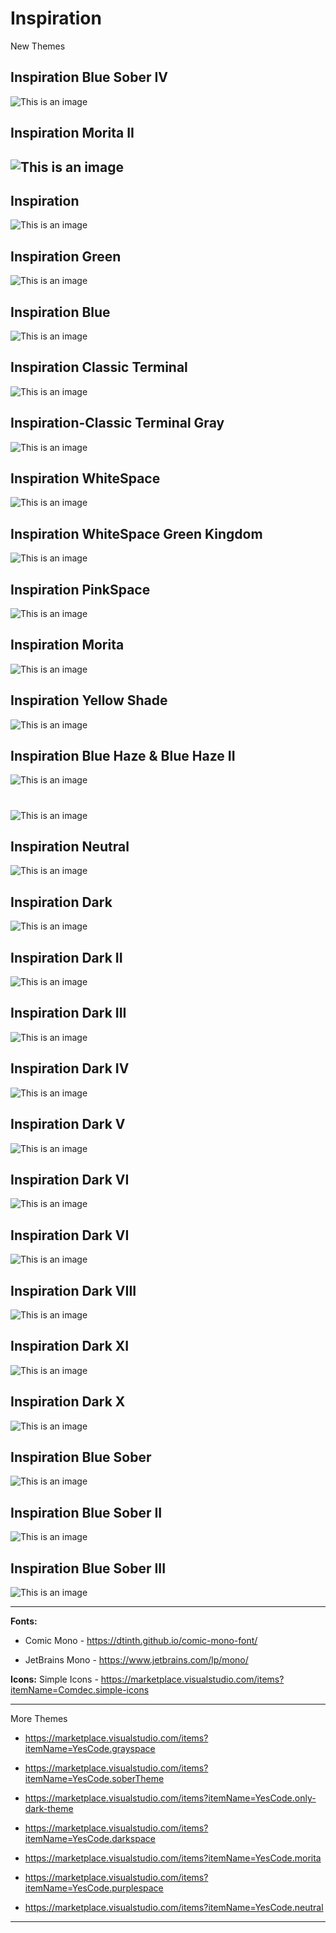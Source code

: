 # Inspiration

New Themes
## Inspiration Blue Sober IV
![This is an image](https://github.com/yesomac/inspiration_themevsc/blob/main/img/inspiration-blue-soberIV.png?raw=true)

## Inspiration Morita II
![This is an image](https://github.com/yesomac/inspiration_themevsc/blob/main/img/inspiration-morita2.png?raw=true)
---

## Inspiration
![This is an image](https://github.com/yesomac/inspiration_themevsc/blob/main/img/inspiration.png?raw=true)

## Inspiration Green
![This is an image](https://github.com/yesomac/inspiration_themevsc/blob/main/img/green.png?raw=true)

## Inspiration Blue
![This is an image](https://github.com/yesomac/inspiration_themevsc/blob/main/img/blue.png?raw=true)

## Inspiration Classic Terminal
![This is an image](https://github.com/yesomac/inspiration_themevsc/blob/main/img/terminal.png?raw=true)

## Inspiration-Classic Terminal Gray
![This is an image](https://github.com/yesomac/inspiration_themevsc/blob/main/img/terminal-gray.png?raw=true)

## Inspiration WhiteSpace
![This is an image](https://github.com/yesomac/inspiration_themevsc/blob/main/img/white.png?raw=true)

## Inspiration WhiteSpace Green Kingdom
![This is an image](https://github.com/yesomac/inspiration_themevsc/blob/main/img/greenli.png?raw=true)

## Inspiration PinkSpace
![This is an image](https://github.com/yesomac/inspiration_themevsc/blob/main/img/pink.png?raw=true)

## Inspiration Morita
![This is an image](https://github.com/yesomac/inspiration_themevsc/blob/main/img/morita.png?raw=true)

## Inspiration Yellow Shade
![This is an image](https://github.com/yesomac/inspiration_themevsc/blob/main/img/InspirationShade.png?raw=true)

## Inspiration Blue Haze & Blue Haze II
![This is an image](https://github.com/yesomac/inspiration_themevsc/blob/main/img/inspiration-blue-haze.png?raw=true)
#
![This is an image](https://github.com/yesomac/inspiration_themevsc/blob/main/img/inspiration-blue-hazeII.png?raw=true)

## Inspiration Neutral
![This is an image](https://github.com/yesomac/inspiration_themevsc/blob/main/img/Inspiration-Neutral.png?raw=true)

## Inspiration Dark
![This is an image](https://github.com/yesomac/inspiration_themevsc/blob/main/img/inspiration-dark.png?raw=true)

## Inspiration Dark II
![This is an image](https://github.com/yesomac/inspiration_themevsc/blob/main/img/inspiration-darkII.png?raw=true)

## Inspiration Dark III
![This is an image](https://github.com/yesomac/inspiration_themevsc/blob/main/img/inspiration-darkIII.png?raw=true)

## Inspiration Dark IV
![This is an image](https://github.com/yesomac/inspiration_themevsc/blob/main/img/inspiration-darkIV.png?raw=true)

## Inspiration Dark V
![This is an image](https://github.com/yesomac/inspiration_themevsc/blob/main/img/inspiration-darkV.png?raw=true)

## Inspiration Dark VI
![This is an image](https://github.com/yesomac/inspiration_themevsc/blob/main/img/inspiration-darkVI.png?raw=true)

## Inspiration Dark VI
![This is an image](https://github.com/yesomac/inspiration_themevsc/blob/main/img/inspiration-darkVII.png?raw=true)

## Inspiration Dark VIII
![This is an image](https://github.com/yesomac/inspiration_themevsc/blob/main/img/inspiration-darkVIII.png?raw=true)

## Inspiration Dark XI
![This is an image](https://github.com/yesomac/inspiration_themevsc/blob/main/img/inspiration-darkXI.png?raw=true)

## Inspiration Dark X
![This is an image](https://github.com/yesomac/inspiration_themevsc/blob/main/img/inspiration-darkX.png?raw=true)

## Inspiration Blue Sober
![This is an image](https://github.com/yesomac/inspiration_themevsc/blob/main/img/inspiration-blue-sober.png?raw=true)

## Inspiration Blue Sober II
![This is an image](https://github.com/yesomac/inspiration_themevsc/blob/main/img/inspiration-blue-soberII.png?raw=true)

## Inspiration Blue Sober III
![This is an image](https://github.com/yesomac/inspiration_themevsc/blob/main/img/inspiration-blue-soberIII.png?raw=true)


---
**Fonts:** 

  * Comic Mono - https://dtinth.github.io/comic-mono-font/

  * JetBrains Mono - https://www.jetbrains.com/lp/mono/

**Icons:** Simple Icons - https://marketplace.visualstudio.com/items?itemName=Comdec.simple-icons

---
More Themes

* https://marketplace.visualstudio.com/items?itemName=YesCode.grayspace

* https://marketplace.visualstudio.com/items?itemName=YesCode.soberTheme

* https://marketplace.visualstudio.com/items?itemName=YesCode.only-dark-theme

* https://marketplace.visualstudio.com/items?itemName=YesCode.darkspace

* https://marketplace.visualstudio.com/items?itemName=YesCode.morita

* https://marketplace.visualstudio.com/items?itemName=YesCode.purplespace

* https://marketplace.visualstudio.com/items?itemName=YesCode.neutral

---
